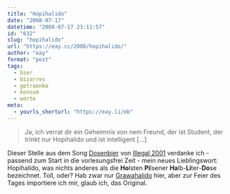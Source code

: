 ```yaml
---
title: "Hopihalido"
date: "2008-07-17"
datetime: "2008-07-17 23:11:57"
id: "632"
slug: "hopihalido"
url: "https://eay.cc/2008/hopihalido/"
author: "eay"
format: "post"
tags:
  - bier
  - bizarres
  - getraenke
  - konsum
  - worte
meta:
  - yourls_shorturl: "https://eay.li/eb"
---
```


> Ja, ich verrat dir ein Geheimnis von nem Freund, der ist Student, der trinkt nur Hopihalido und ist intelligent \[...\]

Dieser Stelle aus dem Song [Dosenbier](http://youtube.com/watch?v=P0ASPfzz2MA) von [Illegal 2001](http://www.illegal-2001.info/) verdanke ich - passend zum Start in die vorlesungsfrei Zeit - mein neues Lieblingswort: Hopihalido, was nichts anderes als die **Ho**lsten **Pi**lsener **Ha**lb-**Li**ter-**Do**se bezeichnet. Toll, oder? Hab zwar nur [Grawahalido](//eay.cc/2008/grafenwalder/) hier, aber zur Feier des Tages importiere ich mir, glaub ich, das Original.
